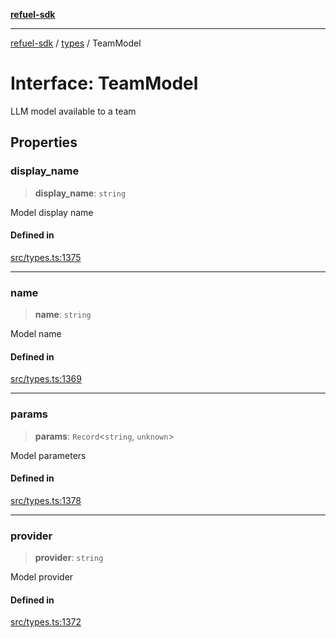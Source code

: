 [**refuel-sdk**](../../README.md)

***

[refuel-sdk](../../modules.md) / [types](../README.md) / TeamModel

# Interface: TeamModel

LLM model available to a team

## Properties

### display\_name

> **display\_name**: `string`

Model display name

#### Defined in

[src/types.ts:1375](https://github.com/refuel-ai/refuel-sdk/blob/ce96b857bf5c9f1c73e98ea4629535109c473935/src/types.ts#L1375)

***

### name

> **name**: `string`

Model name

#### Defined in

[src/types.ts:1369](https://github.com/refuel-ai/refuel-sdk/blob/ce96b857bf5c9f1c73e98ea4629535109c473935/src/types.ts#L1369)

***

### params

> **params**: `Record`\<`string`, `unknown`\>

Model parameters

#### Defined in

[src/types.ts:1378](https://github.com/refuel-ai/refuel-sdk/blob/ce96b857bf5c9f1c73e98ea4629535109c473935/src/types.ts#L1378)

***

### provider

> **provider**: `string`

Model provider

#### Defined in

[src/types.ts:1372](https://github.com/refuel-ai/refuel-sdk/blob/ce96b857bf5c9f1c73e98ea4629535109c473935/src/types.ts#L1372)
